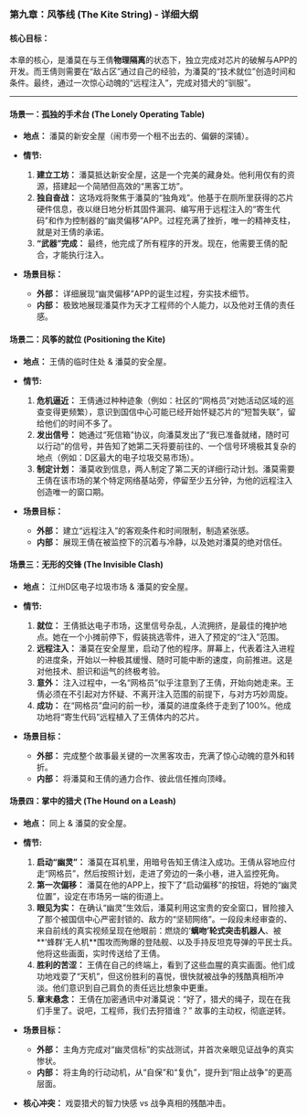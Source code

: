 ### **第九章：风筝线 (The Kite String) - 详细大纲**

#### **核心目标：**
本章的核心，是潘莫在与王倩**物理隔离**的状态下，独立完成对芯片的破解与APP的开发。而王倩则需要在“敌占区”通过自己的经验，为潘莫的“技术就位”创造时间和条件。最终，通过一次惊心动魄的“远程注入”，完成对猎犬的“驯服”。

---

#### **场景一：孤独的手术台 (The Lonely Operating Table)**

*   **地点：** 潘莫的新安全屋（闹市旁一个租不出去的、偏僻的深铺）。
*   **情节:**
    1.  **建立工坊：** 潘莫抵达新安全屋，这是一个完美的藏身处。他利用仅有的资源，搭建起一个简陋但高效的“黑客工坊”。
    2.  **独自奋战：** 这场戏将聚焦于潘莫的“独角戏”。他基于在厕所里获得的芯片硬件信息，夜以继日地分析其固件漏洞、编写用于远程注入的“寄生代码”和作为控制器的“幽灵偏移”APP。过程充满了挫折，唯一的精神支柱，就是对王倩的承诺。
    3.  **“武器”完成：** 最终，他完成了所有程序的开发。现在，他需要王倩的配合，才能执行注入。

*   **场景目标：**
    *   **外部：** 详细展现“幽灵偏移”APP的诞生过程，夯实技术细节。
    *   **内部：** 极致地展现潘莫作为天才工程师的个人能力，以及他对王倩的责任感。

#### **场景二：风筝的就位 (Positioning the Kite)**

*   **地点：** 王倩的临时住处 & 潘莫的安全屋。
*   **情节:**
    1.  **危机逼近：** 王倩通过种种迹象（例如：社区的“网格员”对她活动区域的巡查变得更频繁），意识到国信中心可能已经开始怀疑芯片的“短暂失联”，留给他们的时间不多了。
    2.  **发出信号：** 她通过“死信箱”协议，向潘莫发出了“我已准备就绪，随时可以行动”的信号，并告知了她第二天将要前往的、一个信号环境极其复杂的地点（例如：D区最大的电子垃圾交易市场）。
    3.  **制定计划：** 潘莫收到信息，两人制定了第二天的详细行动计划。潘莫需要王倩在该市场的某个特定网络基站旁，停留至少五分钟，为他的远程注入创造唯一的窗口期。

*   **场景目标：**
    *   **外部：** 建立“远程注入”的客观条件和时间限制，制造紧张感。
    *   **内部：** 展现王倩在被监控下的沉着与冷静，以及她对潘莫的绝对信任。

#### **场景三：无形的交锋 (The Invisible Clash)**

*   **地点：** 江州D区电子垃圾市场 & 潘莫的安全屋。
*   **情节:**
    1.  **就位：** 王倩抵达电子市场，这里信号杂乱，人流拥挤，是最佳的掩护地点。她在一个小摊前停下，假装挑选零件，进入了预定的“注入”范围。
    2.  **远程注入：** 潘莫在安全屋里，启动了他的程序。屏幕上，代表着注入进程的进度条，开始以一种极其缓慢、随时可能中断的速度，向前推进。这是对他技术、胆识和运气的终极考验。
    3.  **意外：** 注入过程中，一名“网格员”似乎注意到了王倩，开始向她走来。王倩必须在不引起对方怀疑、不离开注入范围的前提下，与对方巧妙周旋。
    4.  **成功：** 在“网格员”盘问的前一秒，潘莫的进度条终于走到了100%。他成功地将“寄生代码”远程植入了王倩体内的芯片。

*   **场景目标：**
    *   **外部：** 完成整个故事最关键的一次黑客攻击，充满了惊心动魄的意外和转折。
    *   **内部：** 将潘莫和王倩的通力合作、彼此信任推向顶峰。

#### **场景四：掌中的猎犬 (The Hound on a Leash)**

*   **地点：** 同上 & 潘莫的安全屋。
*   **情节:**
    1.  **启动“幽灵”：** 潘莫在耳机里，用暗号告知王倩注入成功。王倩从容地应付走“网格员”，然后按照计划，走进了旁边的一条小巷，进入监控死角。
    2.  **第一次偏移：** 潘莫在他的APP上，按下了“启动偏移”的按钮，将她的“幽灵位置”，设定在市场另一端的街道上。
    3.  **眼见为实：** 在确认“幽灵”生效后，潘莫利用这宝贵的安全窗口，冒险接入了那个被国信中心严密封锁的、敌方的“坚韧网络”。一段段未经审查的、来自前线的真实视频呈现在他眼前：燃烧的‘**螭吻’轮式突击机器人**、被**‘蜂群’无人机**围攻而殉爆的登陆舰、以及手持反坦克导弹的平民士兵。他将这些画面，实时传送给了王倩。
    4.  **胜利的苦涩：** 王倩在自己的终端上，看到了这些血腥的真实画面。他们成功地戏耍了“天机”，但这份胜利的喜悦，很快就被战争的残酷真相所冲淡。他们意识到自己肩负的责任远比想象中更重。
    5.  **章末悬念：** 王倩在加密通讯中对潘莫说：“好了，猎犬的绳子，现在在我们手里了。说吧，工程师，我们去狩猎谁？” 故事的主动权，彻底逆转。

*   **场景目标：**
    *   **外部：** 主角方完成对“幽灵信标”的实战测试，并首次亲眼见证战争的真实惨状。
    *   **内部：** 将主角的行动动机，从“自保”和“复仇”，提升到“阻止战争”的更高层面。
*   **核心冲突：** 戏耍猎犬的智力快感 vs 战争真相的残酷冲击。
